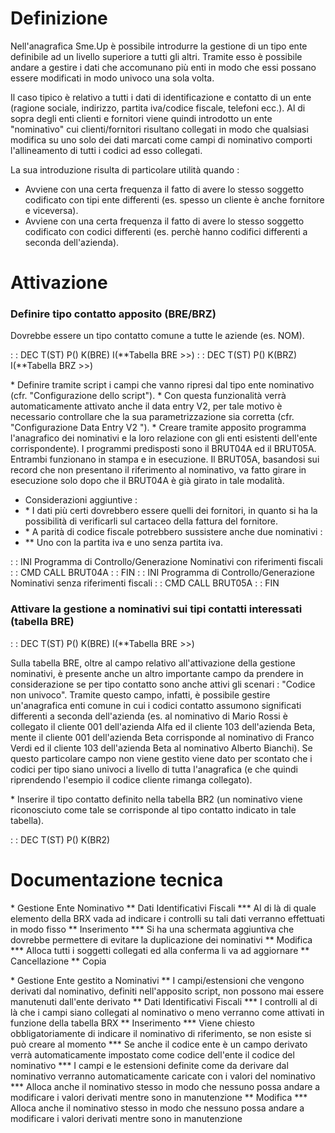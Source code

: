 # Definizione

Nell'anagrafica Sme.Up è possibile introdurre la gestione di un tipo ente definibile ad un livello superiore a tutti gli altri. Tramite esso è possibile andare a gestire i dati che accomunano più enti in modo che essi possano essere modificati in modo univoco una sola volta.

Il caso tipico è relativo a tutti i dati di identificazione e contatto di un ente (ragione sociale, indirizzo, partita iva/codice fiscale, telefoni ecc.). Al di sopra degli enti clienti e fornitori viene quindi introdotto un ente "nominativo" cui clienti/fornitori risultano collegati in modo che qualsiasi modifica su uno solo dei dati marcati come campi di nominativo comporti l'allineamento di tutti i codici ad esso collegati.

La sua introduzione risulta di particolare utilità quando : 
-  Avviene con una certa frequenza il fatto di avere lo stesso soggetto codificato con tipi ente differenti (es. spesso un cliente è anche fornitore e viceversa).
-  Avviene con una certa frequenza il fatto di avere lo stesso soggetto codificato con codici differenti (es. perchè hanno codifici differenti a seconda dell'azienda).

# Attivazione
### Definire tipo contatto apposito (BRE/BRZ)
Dovrebbe essere un tipo contatto comune a tutte le aziende (es. NOM).

 :  : DEC T(ST) P() K(BRE) I(**Tabella BRE >>)
 :  : DEC T(ST) P() K(BRZ) I(**Tabella BRZ >>)

 \* Definire tramite script i campi che vanno ripresi dal tipo ente nominativo (cfr. "Configurazione dello script").
 \* Con questa funzionalità verrà automaticamente attivato anche il data entry V2, per tale motivo è necessario controllare che la sua parametrizzazione sia corretta (cfr. "Configurazione Data Entry V2 ").
 \* Creare tramite apposito programma l'anagrafico dei nominativi e la loro relazione con gli enti esistenti dell'ente corrispondente). I programmi predisposti sono il BRUT04A ed il BRUT05A. Entrambi funzionano in stampa e in esecuzione. Il BRUT05A, basandosi sui record che non presentano il riferimento al nominativo, va fatto girare in esecuzione solo dopo che il BRUT04A è già girato in tale modalità.
-  Considerazioni aggiuntive : 
- \* I dati più certi dovrebbero essere quelli dei fornitori, in quanto si ha la possibilità di verificarli sul cartaceo della fattura del fornitore.
- \* A parità di codice fiscale potrebbero sussistere anche due nominativi : 
- \*\* Uno con la partita iva e uno senza partita iva.

 :  : INI  Programma di Controllo/Generazione Nominativi con riferimenti fiscali
 :  : CMD CALL BRUT04A
 :  : FIN
 :  : INI  Programma di Controllo/Generazione Nominativi senza riferimenti fiscali
 :  : CMD CALL BRUT05A
 :  : FIN

### Attivare la gestione a nominativi sui tipi contatti interessati (tabella BRE)
 :  : DEC T(ST) P() K(BRE) I(**Tabella BRE >>)

Sulla tabella BRE, oltre al campo relativo all'attivazione della gestione nominativi, è presente anche un altro importante campo da prendere in considerazione se per tipo contatto sono anche attivi gli scenari :  "Codice non univoco". Tramite questo campo, infatti, è possibile gestire un'anagrafica enti comune in cui i codici contatto assumono significati differenti a seconda dell'azienda (es. al nominativo di Mario Rossi è collegato il cliente 001 dell'azienda Alfa ed il cliente 103 dell'azienda Beta, mente il cliente 001 dell'azienda Beta corrisponde al nominativo di Franco Verdi ed il cliente 103 dell'azienda Beta al nominativo Alberto Bianchi). Se questo particolare campo non viene gestito viene dato per scontato che i codici per tipo siano univoci a livello di tutta l'anagrafica (e che quindi riprendendo l'esempio il codice cliente rimanga collegato).

 \* Inserire il tipo contatto definito nella tabella BR2 (un nominativo viene riconosciuto come tale se corrisponde al tipo contatto indicato in tale tabella).

 :  : DEC T(ST) P() K(BR2)

# Documentazione tecnica
 \* Gestione Ente Nominativo
 \*\* Dati Identificativi Fiscali
 \*\*\* Al di là di quale elemento della BRX vada ad indicare i controlli su tali dati verranno effettuati in modo fisso
 \*\* Inserimento
 \*\*\* Si ha una schermata aggiuntiva che dovrebbe permettere di evitare la duplicazione dei nominativi
 \*\* Modifica
 \*\*\* Alloca tutti i soggetti collegati ed alla conferma li va ad aggiornare
 \*\* Cancellazione
 \*\* Copia

 \* Gestione Ente gestito a Nominativi
 \*\* I campi/estensioni che vengono derivati dal nominativo, definiti nell'apposito script, non possono mai essere manutenuti dall'ente derivato
 \*\* Dati Identificativi Fiscali
 \*\*\* I controlli al di là che i campi siano collegati al nominativo o meno verranno come attivati in funzione della tabella BRX
 \*\* Inserimento
 \*\*\* Viene chiesto obbligatoriamente di indicare il nominativo di riferimento, se non esiste si può creare al momento
 \*\*\* Se anche il codice ente è un campo derivato verrà automaticamente impostato come codice dell'ente il codice del nominativo
 \*\*\* I campi e le estensioni definite come da derivare dal nominativo verranno automaticamente caricate con i valori del nominativo
 \*\*\* Alloca anche il nominativo stesso in modo che nessuno possa andare a modificare i valori derivati mentre sono in manutenzione
 \*\* Modifica
 \*\*\* Alloca anche il nominativo stesso in modo che nessuno possa andare a modificare i valori derivati mentre sono in manutenzione
